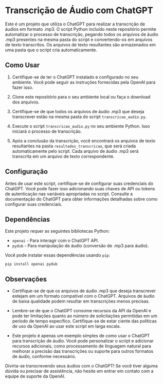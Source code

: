 # Transcrição de Áudio com ChatGPT

Este é um projeto que utiliza o ChatGPT para realizar a transcrição de áudios em formato .mp3. O script Python incluído neste repositório permite automatizar o processo de transcrição, pegando todos os arquivos de áudio .mp3 presentes na mesma pasta do script e convertendo-os em arquivos de texto transcritos. Os arquivos de texto resultantes são armazenados em uma pasta que o script cria automaticamente.

## Como Usar

1. Certifique-se de ter o ChatGPT instalado e configurado no seu ambiente. Você pode seguir as instruções fornecidas pela OpenAI para fazer isso.

2. Clone este repositório para o seu ambiente local ou faça o download dos arquivos.

3. Certifique-se de que todos os arquivos de áudio .mp3 que deseja transcrever estão na mesma pasta do script `transcricao_audio.py`.

4. Execute o script `transcricao_audio.py` no seu ambiente Python. Isso iniciará o processo de transcrição.

5. Após a conclusão da transcrição, você encontrará os arquivos de texto resultantes na pasta `resultados_transcricao`, que será criada automaticamente pelo script. Cada arquivo de áudio .mp3 será transcrita em um arquivo de texto correspondente.

## Configuração

Antes de usar este script, certifique-se de configurar suas credenciais do ChatGPT. Você pode fazer isso adicionando suas chaves de API ou tokens de autenticação nas variáveis apropriadas no script. Consulte a documentação do ChatGPT para obter informações detalhadas sobre como configurar suas credenciais.

## Dependências

Este projeto requer as seguintes bibliotecas Python:

- `openai` - Para interagir com o ChatGPT API.
- `pydub` - Para manipulação de áudio (conversão de .mp3 para áudio).

Você pode instalar essas dependências usando `pip`:

```
pip install openai pydub
```

## Observações

- Certifique-se de que os arquivos de áudio .mp3 que deseja transcrever estejam em um formato compatível com o ChatGPT. Arquivos de áudio de baixa qualidade podem resultar em transcrições menos precisas.

- Lembre-se de que o ChatGPT consome recursos da API da OpenAI e pode ter limitações quanto ao número de solicitações permitidas em um período de tempo específico. Certifique-se de estar ciente das políticas de uso da OpenAI ao usar este script em larga escala.

- Este projeto é apenas um exemplo simples de como usar o ChatGPT para transcrição de áudio. Você pode personalizar o script e adicionar recursos adicionais, como processamento de linguagem natural para melhorar a precisão das transcrições ou suporte para outros formatos de áudio, conforme necessário.

Divirta-se transcrevendo seus áudios com o ChatGPT! Se você tiver alguma dúvida ou precisar de assistência, não hesite em entrar em contato com a equipe de suporte da OpenAI.
